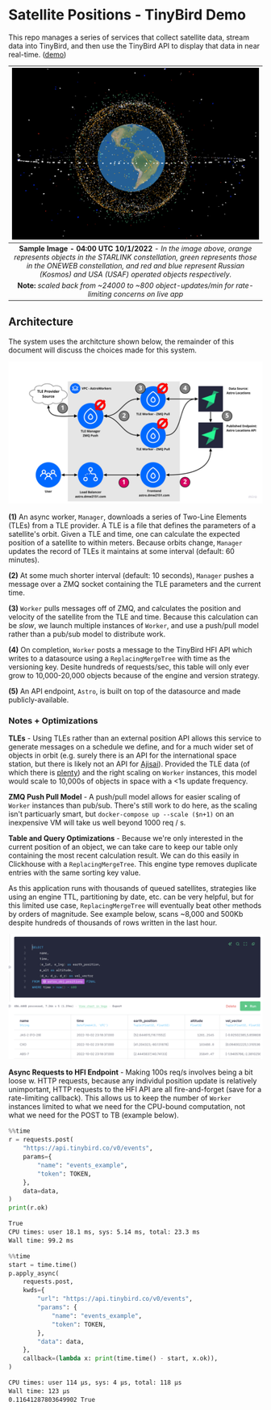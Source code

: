 # Satellite Positions - TinyBird Demo


This repo manages a series of services that collect satellite data, stream data into TinyBird, and then use the TinyBird API to display that data in near real-time. ([demo](https://www.loom.com/share/c98404f69fca41c8b8298fc2d7436911))


|![img](./docs/images/sample.png)|
|:--:|
| <a>**Sample Image - 04:00 UTC 10/1/2022** - *In the image above, orange represents objects in the STARLINK constellation, green represents those in the ONEWEB constellation, and red and blue represent Russian (Kosmos) and USA (USAF) operated objects respectively.*</a>|
| <a>**Note:** *scaled back from ~24000 to ~800 object-updates/min for rate-limiting concerns on live app*</a>|


## Architecture

The system uses the architcture shown below, the remainder of this document will discuss the choices made for this system.

![img](./docs/images/arch.jpg)

**(1)** An async worker, `Manager`, downloads a series of Two-Line Elements (TLEs) from a TLE provider. A TLE is a file that defines the parameters of a satellite's orbit. Given a TLE and time, one can calculate the expected position of a satellite to within meters. Because orbits change, `Manager` updates the record of TLEs it maintains at some interval (default: 60 minutes).

**(2)** At some much shorter interval (default: 10 seconds), `Manager` pushes a message over a ZMQ socket containing the TLE parameters and the current time.

**(3)** `Worker` pulls messages off of ZMQ, and calculates the position and velocity of the satellite from the TLE and time. Because this calculation can be *slow*, we launch multiple instances of `Worker`, and use a push/pull model rather than a pub/sub model to distribute work.

**(4)** On completion, `Worker` posts a message to the TinyBird HFI API which writes to a datasource using a `ReplacingMergeTree` with time as the versioning key. Desite hundreds of requests/sec, this table will only ever grow to 10,000-20,000 objects because of the engine and version strategy.

**(5)** An API endpoint, `Astro`, is built on top of the datasource and made publicly-available.

### Notes + Optimizations

**TLEs** - Using TLEs rather than an external position API allows this service to generate messages on a schedule we define, and for a much wider set of objects in orbit (e.g. surely there is an API for the international space station, but there is likely not an API for [Ajisai](https://en.wikipedia.org/wiki/Ajisai)). Provided the TLE data (of which there is [plenty](https://celestrak.org/NORAD/elements/)) and the right scaling on `Worker` instances, this model would scale to 10,000s of objects in space with a <1s update frequency.

**ZMQ Push Pull Model** - A push/pull model allows for easier scaling of `Worker` instances than pub/sub. There's still work to do here, as the scaling isn't particuarly smart, but `docker-compose up --scale ($n+1)` on an inexpensive VM will take us well beyond 1000 req / s.

**Table and Query Optimizations** - Because we're only interested in the current position of an object, we can take care to keep our table only containing the most recent calculation result. We can do this easily in Clickhouse with a `ReplacingMergeTree`. This engine type removes duplicate entries with the same sorting key value. 

As this application runs with thousands of queued satellites, strategies like using an engine TTL, partitioning by date, etc. can be very helpful, but for this limited use case, `ReplacingMergeTree` will eventually beat other methods by orders of magnitude. See example below, scans \~8,000 and 500Kb despite hundreds of thousands of rows written in the last hour.

![example](./docs/images/example.png)

**Async Requests to HFI Endpoint** - Making 100s req/s involves being a bit loose w. HTTP requests, because any individul position update is relatively unimportant, HTTP requests to the HFI API are all fire-and-forget (save for a rate-limiting callback). This allows us to keep the number of `Worker` instances limited to what we need for the CPU-bound computation, not what we need for the POST to TB (example below).

```python
%%time
r = requests.post(
    "https://api.tinybird.co/v0/events",
    params={
        "name": "events_example",
        "token": TOKEN,
    },
    data=data,
)
print(r.ok)
```

```bash
True
CPU times: user 18.1 ms, sys: 5.14 ms, total: 23.3 ms
Wall time: 99.2 ms
```

```python
%%time
start = time.time()
p.apply_async(
    requests.post,
    kwds={
        "url": "https://api.tinybird.co/v0/events",
        "params": {
            "name": "events_example",
            "token": TOKEN,
        },
        "data": data,
    },
    callback=(lambda x: print(time.time() - start, x.ok)),
)
```

```bash
CPU times: user 114 µs, sys: 4 µs, total: 118 µs
Wall time: 123 µs
0.11641287803649902 True
```
